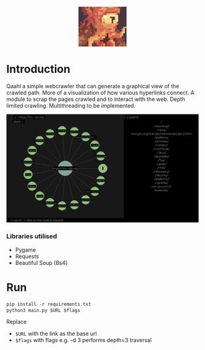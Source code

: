 <p align="center">
<img src="assets/qaahl.webp" width=25% height=25%>
</p>

# Introduction

Qaahl a simple webcrawler that can generate a graphical view of the crawled path. More of a visualization of how various hyperlinks connect. A module to scrap the pages crawled and to interact with the web. Depth limited crawling. Multithreading to be implemented.

<p align="center">
<img src="assets/qaahl_screen.png">
</p>

### Libraries utilised
- Pygame
- Requests
- Beautiful Soup (Bs4)

# Run

```console
pip install -r requirements.txt
python3 main.py $URL $flags
```

Replace 
- `$URL` with the link as the base url
- `$flags` with flags e.g. -d 3 performs depth=3 traversal
